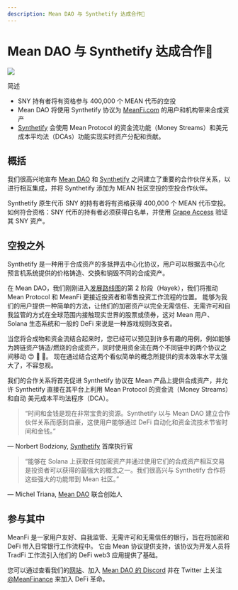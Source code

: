 ```yaml
---
description: Mean DAO 与 Synthetify 达成合作🤝
---
```


# Mean DAO 与 Synthetify 达成合作🤝



![](https://miro.medium.com/max/2000/1\*Y8PUAnF9ypgZIxwLeKesIQ.jpeg)

简述

* SNY 持有者将有资格参与 400,000 个 MEAN 代币的空投
* Mean DAO 将使用 Synthetify 协议为 [MeanFi.com](https://meanfi.com) 的用户和机构带来合成资产
* [Synthetify](https://www.synthetify.io) 会使用 Mean Protocol 的资金流功能（Money Streams）和美元成本平均法（DCAs）功能实现实时资产分配和贡献。

## 概括 <a href="#28cb" id="28cb"></a>

我们很高兴地宣布 [Mean DAO](http://meanfi.com) 和 [Synthetify](https://www.synthetify.io) 之间建立了重要的合作伙伴关系，以进行相互集成，并将 Synthetify 添加为 MEAN 社区空投的空投合作伙伴。

Synthetify 原生代币 SNY 的持有者将有资格获得 400,000 个 MEAN 代币空投。 如何符合资格：SNY 代币的持有者必须获得白名单，并使用 [Grape Access](https://grapes.network) 验证其 SNY 资产。

## 空投之外 <a href="#d8a9" id="d8a9"></a>

Synthetify 是一种用于合成资产的多抵押去中心化协议，用户可以根据去中心化预言机系统提供的价格铸造、交换和销毁不同的合成资产。

在 Mean DAO，我们刚刚进入[发展路线图](https://docs.meanfi.com/governance/the-dao/roadmap)的第 2 阶段（Hayek），我们将推动 Mean Protocol 和 MeanFi 更接近投资者和零售投资工作流程的位置。 能够为我们的用户提供一种简单的方法，让他们的加密资产以完全无需信任、无需许可和自我监管的方式在全球范围内接触现实世界的股票或债券，这对 Mean 用户、Solana 生态系统和一般的 DeFi 来说是一种游戏规则改变者。

当您将合成物和资金流结合起来时，您已经可以预见到许多有趣的用例，例如能够为跨链资产铸造/燃烧的合成资产，同时使用资金流在两个不同链中的两个协议之间移动 😍 👀 🤯。 现在通过结合这两个看似简单的概念所提供的资本效率水平太强大了，不容忽视。

我们的合作关系将首先促进 Synthetify 协议在 Mean 产品上提供合成资产，并允许 Synthetify 直接在其平台上利用 Mean Protocol 的资金流（Money Streams）和自动 美元成本平均法程序（DCA）。

> “时间和金钱是现在非常宝贵的资源。Synthetify 以与 Mean DAO 建立合作伙伴关系而感到自豪，这使用户能够通过 DeFi 自动化和资金流技术节省时间和金钱。”

— Norbert Bodziony, [Synthetify](https://www.synthetify.io) 首席执行官

> “能够在 Solana 上获取任何加密资产并通过使用它们的合成资产相互交易是投资者可以获得的最强大的概念之一。我们很高兴与 Synthetify 合作将这些强大的功能带到 Mean 社区。”

— Michel Triana, [Mean DAO](https://meanfi.com) 联合创始人

## 参与其中 <a href="#5389" id="5389"></a>

MeanFi 是一家用户友好、自我监管、无需许可和无需信任的银行，旨在将加密和 DeFi 带入日常银行工作流程中。 它由 Mean 协议提供支持，该协议为开发人员将 TradFi 工作流引入他们的 DeFi web3 应用提供了基础。

您可以通过查看我们的[网站](https://meanfi.com)、加入 [Mean DAO 的 Discord](https://discord.com/channels/850556915670450197/887319521424195645/887319736231284746) 并在 Twitter 上关注 [@MeanFinance](http://twitter.com/MeanFinance) 来加入 DeFi 革命。
